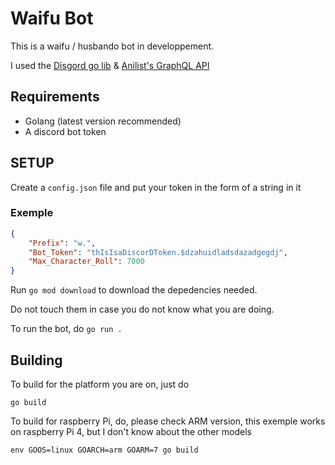 # Waifu Bot

This is a waifu / husbando bot in developpement.

I used the [Disgord go lib](github.com/andersfylling/disgord) & [Anilist's GraphQL API](https://github.com/AniList/ApiV2-GraphQL-Docs)

## Requirements

* Golang (latest version recommended)
* A discord bot token

## SETUP

Create a `config.json` file and put your token in the form of a string in it

### Exemple

```json
{
    "Prefix": "w.",
    "Bot_Token": "thIsIsaDiscorDToken.$dzahuidladsdazadgegdj",
    "Max_Character_Roll": 7000
}
```

Run `go mod download` to download the depedencies needed.

Do not touch them in case you do not know what you are doing.

To run the bot, do `go run .`

## Building

To build for the platform you are on, just do

`go build`

To build for raspberry Pi, do, please check ARM version, this exemple works on raspberry Pi 4, but I don't know about the other models

`env GOOS=linux GOARCH=arm GOARM=7 go build`
